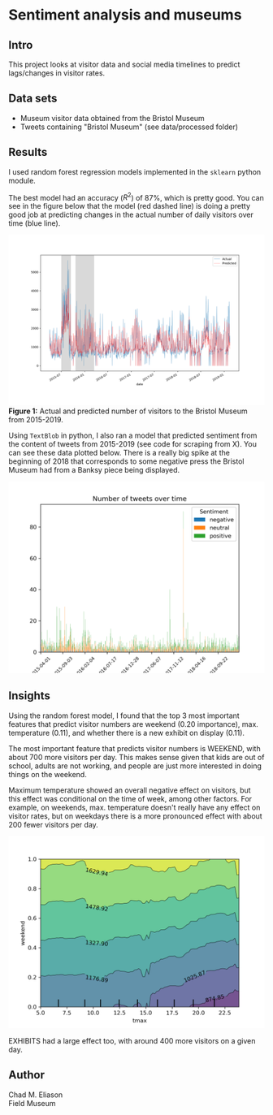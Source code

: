 # Sentiment analysis and museums

## Intro

This project looks at visitor data and social media timelines to predict lags/changes in visitor rates.

## Data sets

- Museum visitor data obtained from the Bristol Museum [](https://opendata.bristol.gov.uk)
- Tweets containing "Bristol Museum" (see data/processed folder)

## Results

I used random forest regression models implemented in the `sklearn` python module.

The best model had an accuracy ($R^2$) of 87%, which is pretty good. You can see in the figure below that the model (red dashed line) is doing a pretty good job at predicting changes in the actual number of daily visitors over time (blue line).

![Predicted Visitors](figs/visitors_predicted.png)
**Figure 1:** Actual and predicted number of visitors to the Bristol Museum from 2015-2019.

Using `TextBlob` in python, I also ran a model that predicted sentiment from the content of tweets from 2015-2019 (see code for scraping from X). You can see these data plotted below. There is a really big spike at the beginning of 2018 that corresponds to some negative press the Bristol Museum had from a Banksy piece being displayed.

![Twitter sentiment](figs/timeline_sentiment_bristol.png)

## Insights

Using the random forest model, I found that the top 3 most important features that predict visitor numbers are weekend (0.20 importance), max. temperature (0.11), and whether there is a new exhibit on display (0.11).

The most important feature that predicts visitor numbers is WEEKEND, with about 700 more visitors per day. This makes sense given that kids are out of school, adults are not working, and people are just more interested in doing things on the weekend.

Maximum temperature showed an overall negative effect on visitors, but this effect was conditional on the time of week, among other factors. For example, on weekends, max. temperature doesn't really have any effect on visitor rates, but on weekdays there is a more pronounced effect with about 200 fewer visitors per day.

![](figs/pdp_weekend_tmax.png)

EXHIBITS had a large effect too, with around 400 more visitors on a given day.

## Author

Chad M. Eliason  
Field Museum

